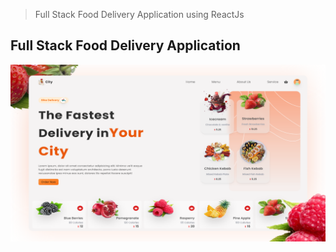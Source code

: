> Full Stack Food Delivery Application using ReactJs

## Full Stack Food Delivery Application

![This is Porject Thumbnail](./snap.png)
